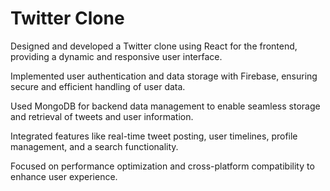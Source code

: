 # Twitter Clone 

Designed and developed a Twitter clone using React for the frontend, providing a dynamic and responsive user interface.

Implemented user authentication and data storage with Firebase, ensuring secure and efficient handling of user data.

Used MongoDB for backend data management to enable seamless storage and retrieval of tweets and user information.

Integrated features like real-time tweet posting, user timelines, profile management, and a search functionality.

Focused on performance optimization and cross-platform compatibility to enhance user experience.
